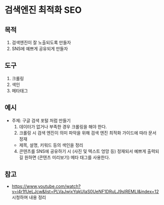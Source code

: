 # 검색엔진 최적화 SEO

## 목적
 1. 검색엔진이 잘 노출되도록 만들자
 2. SNS에 예쁘게 공유되게 만들자

## 도구
 1. 크롤링
 2. 색인
 3. 메타태그


## 예시
 - 주제: 구글 검색 포털 처럼 만들기
    1. 데이터가 없거나 부족한 경우 크롤링을 해야 한다.
    2. 크롤링 시 검색 엔진이 의미 파악을 위해 검색 엔진 최적화 가이드에 따라 문서 정재 
      -  제목, 설명, 키워드 등의 색인을 정리
    4. 콘텐츠를 SNS에 공유하기 시 (사진 및 텍스트 엉망 등) 정재되서 예쁘게 출력되길 원하면 (콘텐츠 미리보기) 메타 태그를 사용한다.


## 참고
 - https://www.youtube.com/watch?v=i4r1fUeLJcw&list=PLVaJwjxYqkUIaS0UeNF1DRuLJ9sIREMLl&index=12 시청하며 내용 정리
